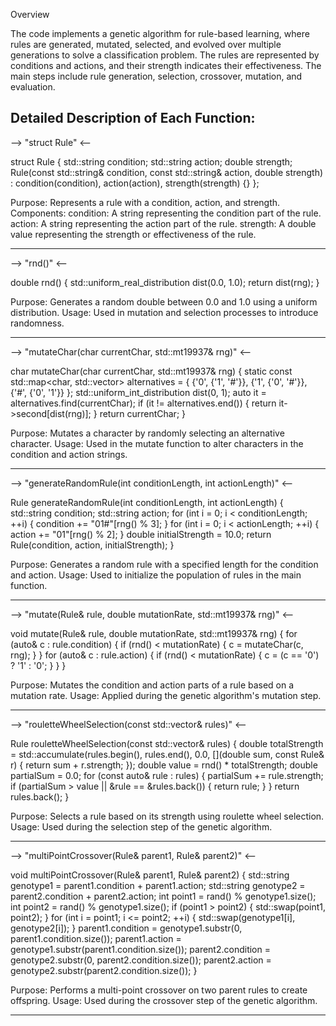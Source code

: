Overview

The code implements a genetic algorithm for rule-based learning, where rules are generated, mutated, selected, and evolved over multiple generations to solve a classification problem. The rules are represented by conditions and actions, and their strength indicates their effectiveness. The main steps include rule generation, selection, crossover, mutation, and evaluation.


Detailed Description of Each Function:
-------------------------------------------------------------------------------------------------

--> "struct Rule" <--

struct Rule {
    std::string condition;
    std::string action;
    double strength;
    Rule(const std::string& condition, const std::string& action, double strength)
        : condition(condition), action(action), strength(strength) {}
};

Purpose: Represents a rule with a condition, action, and strength.
Components:
      condition: A string representing the condition part of the rule.
      action: A string representing the action part of the rule.
      strength: A double value representing the strength or effectiveness of the rule.
      
-------------------------------------------------------------------------------------------------

--> "rnd()" <--

double rnd() {
    std::uniform_real_distribution<double> dist(0.0, 1.0);
    return dist(rng);
}

Purpose: Generates a random double between 0.0 and 1.0 using a uniform distribution.
    Usage: Used in mutation and selection processes to introduce randomness.
    
-------------------------------------------------------------------------------------------------

--> "mutateChar(char currentChar, std::mt19937& rng)" <--

char mutateChar(char currentChar, std::mt19937& rng) {
    static const std::map<char, std::vector<char>> alternatives = {
        {'0', {'1', '#'}},
        {'1', {'0', '#'}},
        {'#', {'0', '1'}}
    };
    std::uniform_int_distribution<int> dist(0, 1);
    auto it = alternatives.find(currentChar);
    if (it != alternatives.end()) {
        return it->second[dist(rng)];
    }
    return currentChar;
}

Purpose: Mutates a character by randomly selecting an alternative character.
    Usage: Used in the mutate function to alter characters in the condition and action strings.
    
-------------------------------------------------------------------------------------------------

--> "generateRandomRule(int conditionLength, int actionLength)" <--

Rule generateRandomRule(int conditionLength, int actionLength) {
    std::string condition;
    std::string action;
    for (int i = 0; i < conditionLength; ++i) {
        condition += "01#"[rng() % 3];
    }
    for (int i = 0; i < actionLength; ++i) {
        action += "01"[rng() % 2];
    }
    double initialStrength = 10.0;
    return Rule(condition, action, initialStrength);
}

Purpose: Generates a random rule with a specified length for the condition and action.
    Usage: Used to initialize the population of rules in the main function.
    
-------------------------------------------------------------------------------------------------

--> "mutate(Rule& rule, double mutationRate, std::mt19937& rng)" <--

void mutate(Rule& rule, double mutationRate, std::mt19937& rng) {
    for (auto& c : rule.condition) {
        if (rnd() < mutationRate) {
            c = mutateChar(c, rng);
        }
    }
    for (auto& c : rule.action) {
        if (rnd() < mutationRate) {
            c = (c == '0') ? '1' : '0';
        }
    }
}

Purpose: Mutates the condition and action parts of a rule based on a mutation rate.
    Usage: Applied during the genetic algorithm's mutation step.
    
-------------------------------------------------------------------------------------------------

--> "rouletteWheelSelection(const std::vector<Rule>& rules)" <--

Rule rouletteWheelSelection(const std::vector<Rule>& rules) {
    double totalStrength = std::accumulate(rules.begin(), rules.end(), 0.0,
        [](double sum, const Rule& r) { return sum + r.strength; });
    double value = rnd() * totalStrength;
    double partialSum = 0.0;
    for (const auto& rule : rules) {
        partialSum += rule.strength;
        if (partialSum > value || &rule == &rules.back()) {
            return rule;
        }
    }
    return rules.back();
}

Purpose: Selects a rule based on its strength using roulette wheel selection.
    Usage: Used during the selection step of the genetic algorithm.

-------------------------------------------------------------------------------------------------

--> "multiPointCrossover(Rule& parent1, Rule& parent2)" <--

void multiPointCrossover(Rule& parent1, Rule& parent2) {
    std::string genotype1 = parent1.condition + parent1.action;
    std::string genotype2 = parent2.condition + parent2.action;
    int point1 = rand() % genotype1.size();
    int point2 = rand() % genotype1.size();
    if (point1 > point2) {
        std::swap(point1, point2);
    }
    for (int i = point1; i <= point2; ++i) {
        std::swap(genotype1[i], genotype2[i]);
    }
    parent1.condition = genotype1.substr(0, parent1.condition.size());
    parent1.action = genotype1.substr(parent1.condition.size());
    parent2.condition = genotype2.substr(0, parent2.condition.size());
    parent2.action = genotype2.substr(parent2.condition.size());
}

Purpose: Performs a multi-point crossover on two parent rules to create offspring.
    Usage: Used during the crossover step of the genetic algorithm.

-------------------------------------------------------------------------------------------------
